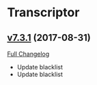 # Transcriptor

## [v7.3.1](https://github.com/BigWigsMods/Transcriptor/tree/v7.3.1) (2017-08-31)
[Full Changelog](https://github.com/BigWigsMods/Transcriptor/compare/v7.3.0...v7.3.1)

- Update blacklist  
- Update blacklist  
